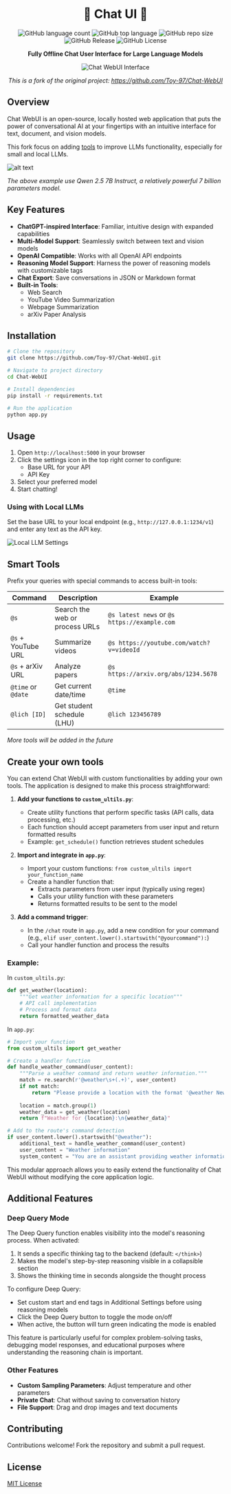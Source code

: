 <div align="center">
  <h1>💫 Chat UI 🤖</h1>
  
  <p>
    <img alt="GitHub language count" src="https://img.shields.io/github/languages/count/Toy-97/Chat-WebUI">
    <img alt="GitHub top language" src="https://img.shields.io/github/languages/top/Toy-97/Chat-WebUI">
    <img alt="GitHub repo size" src="https://img.shields.io/github/repo-size/Toy-97/Chat-WebUI">
    <img alt="GitHub Release" src="https://img.shields.io/github/v/release/Toy-97/Chat-WebUI">
    <img alt="GitHub License" src="https://img.shields.io/github/license/Toy-97/Chat-WebUI">
  </p>

  <strong>Fully Offline Chat User Interface for Large Language Models</strong>
  
  <img src="imgs/introduction.png" alt="Chat WebUI Interface">
  
  <p><i>This is a fork of the original project: <a href="https://github.com/Toy-97/Chat-WebUI">https://github.com/Toy-97/Chat-WebUI</a></i></p>
</div>

## Overview
Chat WebUI is an open-source, locally hosted web application that puts the power of conversational AI at your fingertips with an intuitive interface for text, document, and vision models.

This fork focus on adding [tools](#smart-tools) to improve LLMs functionality, especially for small and local LLMs.

![alt text](imgs/overview.png)
<p><i>The above example use Qwen 2.5 7B Instruct, a relatively powerful 7 billion parameters model.</i></p>

## Key Features
- **ChatGPT-inspired Interface**: Familiar, intuitive design with expanded capabilities
- **Multi-Model Support**: Seamlessly switch between text and vision models
- **OpenAI Compatible**: Works with all OpenAI API endpoints
- **Reasoning Model Support**: Harness the power of reasoning models with customizable tags
- **Chat Export**: Save conversations in JSON or Markdown format
- **Built-in Tools**:
  - Web Search
  - YouTube Video Summarization
  - Webpage Summarization
  - arXiv Paper Analysis

## Installation

```bash
# Clone the repository
git clone https://github.com/Toy-97/Chat-WebUI.git

# Navigate to project directory
cd Chat-WebUI

# Install dependencies
pip install -r requirements.txt

# Run the application
python app.py
```

## Usage

1. Open `http://localhost:5000` in your browser
2. Click the settings icon in the top right corner to configure:
   - Base URL for your API
   - API Key
3. Select your preferred model
4. Start chatting!

### Using with Local LLMs
Set the base URL to your local endpoint (e.g., `http://127.0.0.1:1234/v1`) and enter any text as the API key.

![Local LLM Settings](imgs/local-llm-settings.png)

## Smart Tools

Prefix your queries with special commands to access built-in tools:

| Command | Description | Example |
|---------|-------------|---------|
| `@s` | Search the web or process URLs | `@s latest news` or `@s https://example.com` |
| `@s` + YouTube URL | Summarize videos | `@s https://youtube.com/watch?v=videoId` |
| `@s` + arXiv URL | Analyze papers | `@s https://arxiv.org/abs/1234.5678` |
| `@time` or `@date` | Get current date/time | `@time` |
| `@lich [ID]` | Get student schedule (LHU) | `@lich 123456789` |

*More tools will be added in the future*

## Create your own tools

You can extend Chat WebUI with custom functionalities by adding your own tools. The application is designed to make this process straightforward:

1. **Add your functions to `custom_ultils.py`**:
   - Create utility functions that perform specific tasks (API calls, data processing, etc.)
   - Each function should accept parameters from user input and return formatted results
   - Example: `get_schedule()` function retrieves student schedules

2. **Import and integrate in `app.py`**:
   - Import your custom functions: `from custom_ultils import your_function_name`
   - Create a handler function that:
     - Extracts parameters from user input (typically using regex)
     - Calls your utility function with these parameters
     - Returns formatted results to be sent to the model

3. **Add a command trigger**:
   - In the `/chat` route in `app.py`, add a new condition for your command (e.g., `elif user_content.lower().startswith("@yourcommand"):`)
   - Call your handler function and process the results

### Example:

In `custom_ultils.py`:
```python
def get_weather(location):
    """Get weather information for a specific location"""
    # API call implementation
    # Process and format data
    return formatted_weather_data
```

In `app.py`:
```python
# Import your function
from custom_ultils import get_weather

# Create a handler function
def handle_weather_command(user_content):
    """Parse a weather command and return weather information."""
    match = re.search(r'@weather\s+(.+)', user_content)
    if not match:
        return "Please provide a location with the format '@weather New York'"
    
    location = match.group(1)
    weather_data = get_weather(location)
    return f"Weather for {location}:\n{weather_data}"

# Add to the route's command detection
if user_content.lower().startswith("@weather"):
    additional_text = handle_weather_command(user_content)
    user_content = "Weather information"
    system_content = "You are an assistant providing weather information."
```

This modular approach allows you to easily extend the functionality of Chat WebUI without modifying the core application logic.

## Additional Features

### Deep Query Mode
The Deep Query function enables visibility into the model's reasoning process. When activated:

1. It sends a specific thinking tag to the backend (default: `</think>`)
2. Makes the model's step-by-step reasoning visible in a collapsible section
3. Shows the thinking time in seconds alongside the thought process

To configure Deep Query:
- Set custom start and end tags in Additional Settings before using reasoning models
- Click the Deep Query button to toggle the mode on/off
- When active, the button will turn green indicating the mode is enabled

This feature is particularly useful for complex problem-solving tasks, debugging model responses, and educational purposes where understanding the reasoning chain is important.

### Other Features
- **Custom Sampling Parameters**: Adjust temperature and other parameters
- **Private Chat**: Chat without saving to conversation history
- **File Support**: Drag and drop images and text documents

## Contributing
Contributions welcome! Fork the repository and submit a pull request.

## License
[MIT License](LICENSE)
